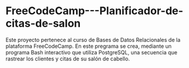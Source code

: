# FreeCodeCamp---Planificador-de-citas-de-salon

Este proyecto pertenece al curso de Bases de Datos Relacionales de la plataforma FreeCodeCamp. 
En este pregrama se crea, mediante un programa Bash interactivo que utiliza PostgreSQL, una secuencia que rastrear los clientes y citas de su salón de cabello.
